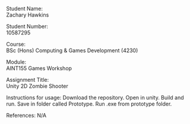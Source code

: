 
Student Name:  
Zachary Hawkins  
  
Student Number:  
10587295  
  
Course:  
BSc (Hons) Computing & Games Development (4230)  
  
Module:  
AINT155 Games Workshop  
  
Assignment Title:  
Unity 2D Zombie Shooter  

Instructions for usage:
Download the repository.
Open in unity.
Build and run.
Save in folder called Prototype.
Run .exe from prototype folder.

References:
N/A
